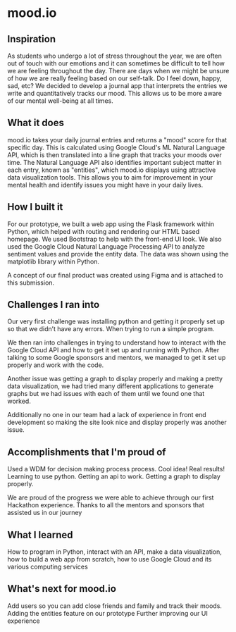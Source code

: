 # mood.io

## Inspiration
As students who undergo a lot of stress throughout the year, we are often out of touch with our emotions and it can sometimes be difficult to tell how we are feeling throughout the day. There are days when we might be unsure of how we are really feeling based on our self-talk. Do I feel down, happy, sad, etc? We decided to develop a journal app that interprets the entries we write and quantitatively tracks our mood. This allows us to be more aware of our mental well-being at all times.

## What it does
mood.io takes your daily journal entries and returns a "mood" score for that specific day. This is calculated using Google Cloud's ML Natural Language API, which is then translated into a line graph that tracks your moods over time. The Natural Language API also identifies important subject matter in each entry, known as "entities", which mood.io displays using attractive data visualization tools. This allows you to aim for improvement in your mental health and identify issues you might have in your daily lives.

## How I built it
For our prototype, we built a web app using the Flask framework within Python, which helped with routing and rendering our HTML based homepage. We used Bootstrap to help with the front-end UI look. We also used the Google Cloud Natural Language Processing API to analyze sentiment values and provide the entity data. The data was shown using the matplotlib library within Python.

A concept of our final product was created using Figma and is attached to this submission.


## Challenges I ran into
Our very first challenge was installing python and getting it properly set up so that we didn’t have any errors. When trying to run a simple program.

We then ran into challenges in trying to understand how to interact with the Google Cloud API and how to get it set up and running with Python. After talking to some Google sponsors and mentors, we managed to get it set up properly and work with the code.

Another issue was getting a graph to display properly and making a pretty data visualization, we had tried many different applications to generate graphs but we had issues with each of them until we found one that worked.

Additionally no one in our team had a lack of experience in front end development so making the site look nice and display properly was another issue.

## Accomplishments that I'm proud of
Used a WDM for decision making process process. 
Cool idea! 
Real results! 
Learning to use python. 
Getting an api to work. 
Getting a graph to display properly.

We are proud of the progress we were able to achieve through our first Hackathon experience. Thanks to all the mentors and sponsors that assisted us in our journey

## What I learned
How to program in Python, interact with an API, make a data visualization, how to build a web app from scratch, how to use Google Cloud and its various computing services

## What's next for mood.io
Add users so you can add close friends and family and track their moods.
Adding the entities feature on our prototype
Further improving our UI experience
